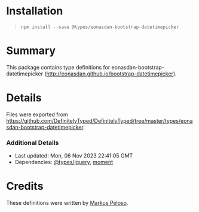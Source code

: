 # Installation
> `npm install --save @types/eonasdan-bootstrap-datetimepicker`

# Summary
This package contains type definitions for eonasdan-bootstrap-datetimepicker (http://eonasdan.github.io/bootstrap-datetimepicker).

# Details
Files were exported from https://github.com/DefinitelyTyped/DefinitelyTyped/tree/master/types/eonasdan-bootstrap-datetimepicker.

### Additional Details
 * Last updated: Mon, 06 Nov 2023 22:41:05 GMT
 * Dependencies: [@types/jquery](https://npmjs.com/package/@types/jquery), [moment](https://npmjs.com/package/moment)

# Credits
These definitions were written by [Markus Peloso](https://github.com/ToastHawaii).

